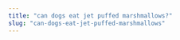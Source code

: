 ```yaml
---
title: "can dogs eat jet puffed marshmallows?"
slug: "can-dogs-eat-jet-puffed-marshmallows"
---
```


